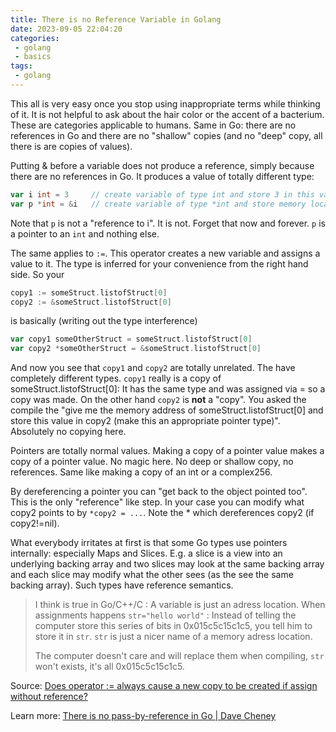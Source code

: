 ```yaml
---
title: There is no Reference Variable in Golang 
date: 2023-09-05 22:04:20
categories:
 - golang
 - basics
tags:
 - golang
---
```


This all is very easy once you stop using inappropriate terms while thinking of it. It is not helpful to ask about the hair color or the accent of a bacterium. These are categories applicable to humans. Same in Go: there are no references in Go and there are no "shallow" copies (and no "deep" copy, all there is are copies of values).

Putting & before a variable does not produce a reference, simply because there are no references in Go. It produces a value of totally different type:

```go
var i int = 3     // create variable of type int and store 3 in this variable
var p *int = &i   // create variable of type *int and store memory location of i init
```

Note that `p` is not a "reference to i". It is not. Forget that now and forever. `p` is a pointer to an `int` and nothing else.

The same applies to `:=`. This operator creates a new variable and assigns a value to it. The type is inferred for your convenience from the right hand side. So your

```go
copy1 := someStruct.listofStruct[0]
copy2 := &someStruct.listofStruct[0]
```

is basically (writing out the type interference)

```go
var copy1 someOtherStruct = someStruct.listofStruct[0]
var copy2 *someOtherStruct = &someStruct.listofStruct[0]
```

And now you see that `copy1` and `copy2` are totally unrelated. The have completely different types. `copy1` really is a copy of someStruct.listofStruct[0]: It has the same type and was assigned via = so a copy was made. On the other hand `copy2` is **not** a "copy". You asked the compile the "give me the memory address of someStruct.listofStruct[0] and store this value in copy2 (make this an appropriate pointer type)". Absolutely no copying here.

Pointers are totally normal values. Making a copy of a pointer value makes a copy of a pointer value. No magic here. No deep or shallow copy, no references. Same like making a copy of an int or a complex256.

By dereferencing a pointer you can "get back to the object pointed too". This is the only "reference" like step. In your case you can modify what copy2 points to by `*copy2 = ...`. Note the * which dereferences copy2 (if copy2!=nil).

What everybody irritates at first is that some Go types use pointers internally: especially Maps and Slices. E.g. a slice is a view into an underlying backing array and two slices may look at the same backing array and each slice may modify what the other sees (as the see the same backing array). Such types have reference semantics.

> I think is true in Go/C++/C :
> A variable is just an adress location. When assignments happens `str="hello world"` : Instead of telling the computer store this series of bits in 0x015c5c15c1c5, you tell him to store it in `str`. `str` is just a nicer name of a memory adress location.
>
> The computer doesn't care and will replace them when compiling, `str` won't exists, it's all 0x015c5c15c1c5.

Source: [Does operator := always cause a new copy to be created if assign without reference?](https://www.reddit.com/r/golang/comments/6v0aka/comment/dlwwvgn/?utm_source=share&utm_medium=web2x&context=3) 

Learn more: [There is no pass-by-reference in Go | Dave Cheney](https://dave.cheney.net/2017/04/29/there-is-no-pass-by-reference-in-go)